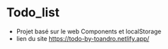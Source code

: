 # Todo_list  
* Projet basé sur le web Components et localStorage
* lien du site https://todo-by-toandro.netlify.app/
